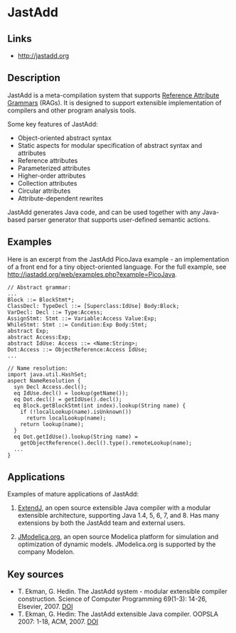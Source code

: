 # JastAdd

## Links
- http://jastadd.org

## Description

JastAdd is a meta-compilation system that supports [Reference Attribute Grammars](../terms/reference_attribute_grammar.md) (RAGs). It is designed to support extensible implementation of compilers and other program analysis tools.

Some key features of JastAdd:

* Object-oriented abstract syntax
* Static aspects for modular specification of abstract syntax and attributes
* Reference attributes
* Parameterized attributes
* Higher-order attributes
* Collection attributes
* Circular attributes
* Attribute-dependent rewrites

JastAdd generates Java code, and can be used together with any Java-based parser generator that supports user-defined semantic actions.


## Examples
Here is an excerpt from the JastAdd PicoJava example - an implementation of a front end for a tiny object-oriented language. For the full example, see http://jastadd.org/web/examples.php?example=PicoJava.

```
// Abstract grammar:
...
Block ::= BlockStmt*;
ClassDecl: TypeDecl ::= [Superclass:IdUse] Body:Block;
VarDecl: Decl ::= Type:Access;
AssignStmt: Stmt ::= Variable:Access Value:Exp;
WhileStmt: Stmt ::= Condition:Exp Body:Stmt;
abstract Exp;
abstract Access:Exp;
abstract IdUse: Access ::= <Name:String>;
Dot:Access ::= ObjectReference:Access IdUse;
...

// Name resolution:
import java.util.HashSet;
aspect NameResolution {
  syn Decl Access.decl();
  eq IdUse.decl() = lookup(getName());
  eq Dot.decl() = getIdUse().decl();
  eq Block.getBlockStmt(int index).lookup(String name) {
    if (!localLookup(name).isUnknown())
      return localLookup(name);
    return lookup(name);
  }
  eq Dot.getIdUse().lookup(String name) =
    getObjectReference().decl().type().remoteLookup(name);
  ...
}
```

## Applications

Examples of mature applications of JastAdd:

1. [ExtendJ](http://extendj.org),
   an open source extensible Java compiler with a modular extensible architecture, supporting Java 1.4, 5, 6, 7, and 8. Has many extensions by both the JastAdd team and external users.

2. [JModelica.org](http://www.modelon.com/products/jmodelicaorg/), an open source Modelica platform for simulation and optimization of dynamic models. JModelica.org is supported by the company Modelon.


## Key sources

- T. Ekman, G. Hedin. The JastAdd system - modular extensible compiler construction. Science of Computer Programming 69(1-3): 14-26, Elsevier, 2007. [DOI](http://dx.doi.org/10.1016/j.scico.2007.02.003)
- T. Ekman, G. Hedin: The JastAdd extensible Java compiler. OOPSLA 2007: 1-18, ACM, 2007. [DOI](http://doi.acm.org/10.1145/1297027.1297029)
